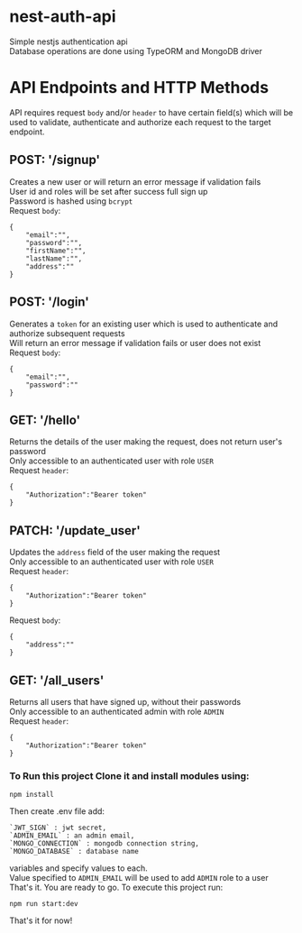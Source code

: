 # nest-auth-api <br/>
Simple nestjs authentication api<br/>
Database operations are done using TypeORM and MongoDB driver<br/>

# API Endpoints and HTTP Methods<br/>
API requires request `body` and/or `header` to have certain field(s) which will be used to validate, authenticate and authorize each request to the target endpoint.<br/>

## POST: '/signup'<br/>
Creates a new user or will return an error message if validation fails<br/>
User id and roles will be set after success full sign up<br/>
Password is hashed using `bcrypt`<br/>
Request `body`:<br/>
```
{  
    "email":"",  
    "password":"",    
    "firstName":"",  
    "lastName":"",  
    "address":""  
}  
```

## POST: '/login'<br/>
Generates a `token` for an existing user which is used to authenticate and authorize subsequent requests<br/>
Will return an error message if validation fails or user does not exist<br/>
Request `body`:<br/>
```
{  
    "email":"",  
    "password":""  
}  
```

## GET: '/hello' <br/>
Returns the details of the user making the request, does not return user's password<br/>
Only accessible to an authenticated user with role `USER`<br/>
Request `header`:<br/>
```
{  
    "Authorization":"Bearer token"
}  
````

## PATCH: '/update_user'<br/>
Updates the `address` field of the user making the request<br/>
Only accessible to an authenticated user with role `USER`<br/>
Request `header`:<br/>
```
{  
    "Authorization":"Bearer token"
}  
```
Request `body`:<br/>
```
{    
    "address":""  
}  
```

## GET: '/all_users'<br/>
Returns all users that have signed up, without their passwords<br/>
Only accessible to an authenticated admin with role `ADMIN`<br/>
Request `header`:<br/>
```
{  
    "Authorization":"Bearer token"
}  
```

### To Run this project Clone it and install modules using:<br/>
```
npm install  
```


Then create .env file add:<br/>
```
`JWT_SIGN` : jwt secret, 
`ADMIN_EMAIL` : an admin email, 
`MONGO_CONNECTION` : mongodb connection string, 
`MONGO_DATABASE` : database name 
```

variables and specify values to each.<br/>
Value specified to `ADMIN_EMAIL` will be used to add `ADMIN` role to a user <br/>
That's it. You are ready to go. To execute this project run:<br/>

```
npm run start:dev  
```

That's it for now!